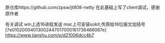 原仓库https://github.com/zpsw/jt808-netty
在此基础上写了client调试，感谢原作者

有关调试
win上选16进程发送
mac上可安装sokit,传原始16位报文加括号[7e01020004013002447017000161736466067e]
https://www.jianshu.com/p/d21006dcc4b7